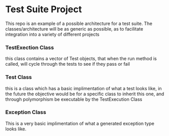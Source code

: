 # Test Suite Project

This repo is an example of a possible architecture for a test suite.  The classes/architecture will be as generic as possible, as to facilitate
integration into a variety of different projects

### TestExection Class
this class contains a vector of Test objects, that when the run method is called, will cycle through the tests to see if they pass or fail

### Test Class
this is a class which has a basic implimentation of what a test looks like, in the future the objective would be for a specific
class to inherit this one, and through polymorphism be executable by the TestExecution Class

### Exception Class
This is a very basic implimentation of what a generated exception type looks like.
